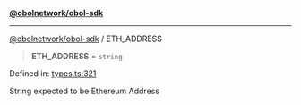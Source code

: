 [**@obolnetwork/obol-sdk**](../index.md)

***

[@obolnetwork/obol-sdk](../index.md) / ETH\_ADDRESS

> **ETH\_ADDRESS** = `string`

Defined in: [types.ts:321](https://github.com/ObolNetwork/obol-sdk/blob/920730d3a8bf5554dc69a4ed8703da68e999e989/src/types.ts#L321)

String expected to be Ethereum Address
